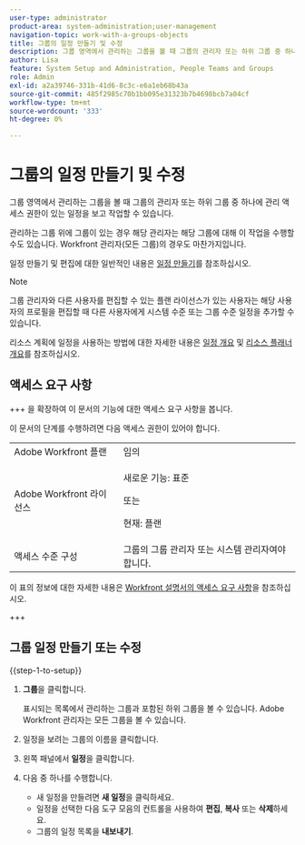 ```yaml
---
user-type: administrator
product-area: system-administration;user-management
navigation-topic: work-with-a-groups-objects
title: 그룹의 일정 만들기 및 수정
description: 그룹 영역에서 관리하는 그룹을 볼 때 그룹의 관리자 또는 하위 그룹 중 하나에 관리 액세스 권한이 있는 일정을 보고 작업할 수 있습니다.
author: Lisa
feature: System Setup and Administration, People Teams and Groups
role: Admin
exl-id: a2a39746-331b-41d6-8c3c-e6a1eb68b43a
source-git-commit: 485f2985c70b1bb095e31323b7b4698bcb7a04cf
workflow-type: tm+mt
source-wordcount: '333'
ht-degree: 0%

---
```


# 그룹의 일정 만들기 및 수정

그룹 영역에서 관리하는 그룹을 볼 때 그룹의 관리자 또는 하위 그룹 중 하나에 관리 액세스 권한이 있는 일정을 보고 작업할 수 있습니다.

관리하는 그룹 위에 그룹이 있는 경우 해당 관리자는 해당 그룹에 대해 이 작업을 수행할 수도 있습니다. Workfront 관리자(모든 그룹)의 경우도 마찬가지입니다.

일정 만들기 및 편집에 대한 일반적인 내용은 [일정 만들기](../../../administration-and-setup/set-up-workfront/configure-timesheets-schedules/create-schedules.md)를 참조하십시오.

>[!NOTE]
>
>그룹 관리자와 다른 사용자를 편집할 수 있는 플랜 라이선스가 있는 사용자는 해당 사용자의 프로필을 편집할 때 다른 사용자에게 시스템 수준 또는 그룹 수준 일정을 추가할 수 있습니다.

리소스 계획에 일정을 사용하는 방법에 대한 자세한 내용은 [일정 개요](/help/quicksilver/administration-and-setup/set-up-workfront/configure-timesheets-schedules/schedules-overview.md) 및 [리소스 플래너 개요](/help/quicksilver/resource-mgmt/resource-planning/get-started-resource-planner.md)를 참조하십시오.

## 액세스 요구 사항

+++ 을 확장하여 이 문서의 기능에 대한 액세스 요구 사항을 봅니다.

이 문서의 단계를 수행하려면 다음 액세스 권한이 있어야 합니다.

<table style="table-layout:auto"> 
 <col> 
 <col> 
 <tbody> 
  <tr> 
   <td role="rowheader">Adobe Workfront 플랜</td> 
   <td>임의</td> 
  </tr> 
  <tr> 
   <td role="rowheader">Adobe Workfront 라이선스</td>
   <td><p>새로운 기능: 표준</p>
       <p>또는</p>
       <p>현재: 플랜</p></td>
  <tr> 
   <td role="rowheader">액세스 수준 구성</td> 
   <td>그룹의 그룹 관리자 또는 시스템 관리자여야 합니다.</td>
  </tr>
  </tr> 
 </tbody> 
</table>

이 표의 정보에 대한 자세한 내용은 [Workfront 설명서의 액세스 요구 사항](/help/quicksilver/administration-and-setup/add-users/access-levels-and-object-permissions/access-level-requirements-in-documentation.md)을 참조하십시오.

+++

## 그룹 일정 만들기 또는 수정

{{step-1-to-setup}}

1. **그룹**&#x200B;을 클릭합니다.

   표시되는 목록에서 관리하는 그룹과 포함된 하위 그룹을 볼 수 있습니다. Adobe Workfront 관리자는 모든 그룹을 볼 수 있습니다.

1. 일정을 보려는 그룹의 이름을 클릭합니다.
1. 왼쪽 패널에서 **일정**&#x200B;을 클릭합니다.
1. 다음 중 하나를 수행합니다.

   * 새 일정을 만들려면 **새 일정**&#x200B;을 클릭하세요.
   * 일정을 선택한 다음 도구 모음의 컨트롤을 사용하여 **편집**, **복사** 또는 **삭제**&#x200B;하세요.
   * 그룹의 일정 목록을 **내보내기**.
